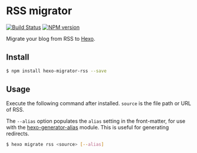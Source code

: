 # RSS migrator

[![Build Status](https://travis-ci.org/hexojs/hexo-migrator-rss.svg?branch=master)](https://travis-ci.org/hexojs/hexo-migrator-rss)
[![NPM version](https://badge.fury.io/js/hexo-migrator-rss.svg)](https://www.npmjs.com/package/hexo-migrator-rss)

Migrate your blog from RSS to [Hexo].

## Install

``` bash
$ npm install hexo-migrator-rss --save
```

## Usage

Execute the following command after installed. `source` is the file path or URL of RSS.  

The `--alias` option populates the `alias` setting in the front-matter, for use with the [hexo-generator-alias](http://github.com/hexojs/hexo-generator-alias) module. This is useful
for generating redirects.

``` bash
$ hexo migrate rss <source> [--alias]
```

[Hexo]: http://zespia.tw/hexo
